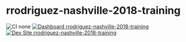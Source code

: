 # rrodriguez-nashville-2018-training

![CI none](https://img.shields.io/badge/ci-none-orange.svg)
[![Dashboard rrodriguez-nashville-2018-training](https://img.shields.io/badge/dashboard-rrodriguez_nashville_2018_training-yellow.svg)](https://dashboard.pantheon.io/sites/2e406940-68e5-494c-940f-376f04139018#dev/code)
[![Dev Site rrodriguez-nashville-2018-training](https://img.shields.io/badge/site-rrodriguez_nashville_2018_training-blue.svg)](http://dev-rrodriguez-nashville-2018-training.pantheonsite.io/)